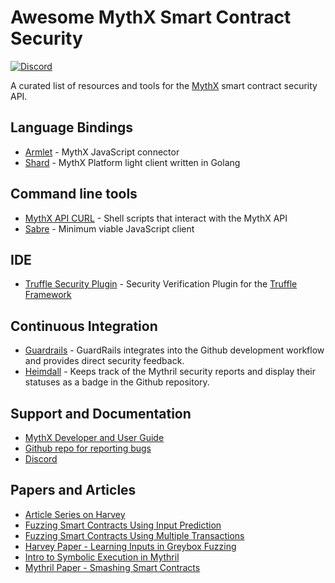 # Awesome MythX Smart Contract Security
[![Discord](https://img.shields.io/discord/481002907366588416.svg)](https://discord.gg/E3YrVtG)

A curated list of resources and tools for the [MythX](https://mythx.io) smart contract security API.

## Language Bindings

- [Armlet](https://github.com/ConsenSys/armlet) - MythX JavaScript connector
- [Shard](https://github.com/JoranHonig/shard) - MythX Platform light client written in Golang

## Command line tools

- [MythX API CURL](https://github.com/rocky/mythril-api-curl/) - Shell scripts that interact with the MythX API
- [Sabre](https://github.com/b-mueller/sabre) - Minimum viable JavaScript client

## IDE

- [Truffle Security Plugin](https://github.com/ConsenSys/truffle-security) - Security Verification Plugin for the [Truffle Framework](https://truffleframework.com)

## Continuous Integration

- [Guardrails](https://www.guardrails.io) - GuardRails integrates into the Github development workflow and provides direct security feedback.
- [Heimdall](https://heimdall.maddevs.io) - Keeps track of the Mythril security reports and display their statuses as a badge in the Github repository.

## Support and Documentation

- [MythX Developer and User Guide](https://docs.mythx.io/en/latest/)
- [Github repo for reporting bugs](https://github.com/ConsenSys/mythx-developer-support)
- [Discord](https://discord.gg/kktn8Wt)

## Papers and Articles

- [Article Series on Harvey](https://medium.com/consensys-diligence/finding-vulnerabilities-in-smart-contracts-175c56affe2)
- [Fuzzing Smart Contracts Using Input Prediction](https://medium.com/consensys-diligence/fuzzing-smart-contracts-using-input-prediction-29b30ba8055c)
- [Fuzzing Smart Contracts Using Multiple Transactions](https://medium.com/consensys-diligence/fuzzing-smart-contracts-using-multiple-transactions-51471e4b3c69)
- [Harvey Paper - Learning Inputs in Greybox Fuzzing](https://arxiv.org/pdf/1807.07875.pdf)
- [Intro to Symbolic Execution in Mythril](https://medium.com/@joran.honig/introduction-to-mythril-classic-and-symbolic-execution-ef59339f259b)
- [Mythril Paper - Smashing Smart Contracts](https://conference.hitb.org/hitbsecconf2018ams/materials/D1T2%20-%20Bernhard%20Mueller%20-%20Smashing%20Ethereum%20Smart%20Contracts%20for%20Fun%20and%20ACTUAL%20Profit.pdf)
